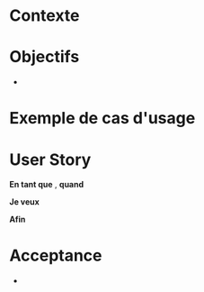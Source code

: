 # Contexte


# Objectifs

- 

# Exemple de cas d'usage


# User Story
**En tant que** , **quand**

**Je veux**

**Afin** 

# Acceptance
- 
